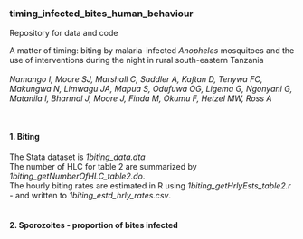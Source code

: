 ### timing_infected_bites_human_behaviour

Repository for data and code

A matter of timing: biting by malaria-infected <em>Anopheles</em> mosquitoes and the use of interventions during the night in rural south-eastern Tanzania <br><br>
<em>Namango I, Moore SJ, Marshall C, Saddler A, Kaftan D, Tenywa FC, Makungwa N, Limwagu JA, Mapua S, Odufuwa OG, Ligema G, Ngonyani G, Matanila I, Bharmal J, Moore J, Finda M, Okumu F, Hetzel MW, Ross A</em>

<br>

#### 1. Biting

The Stata dataset is <em>1biting_data.dta</em> <br>
The number of HLC for table 2 are summarized by <em>1biting_getNumberOfHLC_table2.do</em>.<br>
The hourly biting rates are estimated in R using <em>1biting_getHrlyEsts_table2.r</em> - and written to <em>1biting_estd_hrly_rates.csv</em>.<br><br>


#### 2. Sporozoites - proportion of bites infected






